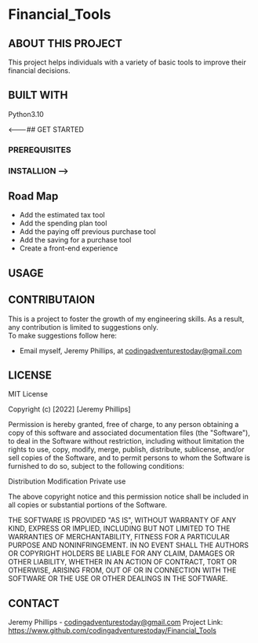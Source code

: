 # Financial_Tools

## ABOUT THIS PROJECT 

This project helps individuals with a variety of basic tools to improve their financial decisions.  <br>


## BUILT WITH 

Python3.10 

<---## GET STARTED 

### PREREQUISITES 


### INSTALLION -->


## Road Map
- Add the estimated tax tool <br>
- Add the spending plan tool <br>
- Add the paying off previous purchase tool <br>
- Add the saving for a purchase tool <br>
- Create a front-end experience 

## USAGE 

## CONTRIBUTAION 
This is a project to foster the growth of my engineering skills. As a result, any contribution is limited to suggestions only.  <br>
To make suggestions follow here: 
- Email myself, Jeremy Phillips, at codingadventurestoday@gmail.com

## LICENSE 

MIT License

Copyright (c) [2022] [Jeremy Phillips]

Permission is hereby granted, free of charge, to any person obtaining a copy
of this software and associated documentation files (the "Software"), to deal
in the Software without restriction, including without limitation the rights
to use, copy, modify, merge, publish, distribute, sublicense, and/or sell
copies of the Software, and to permit persons to whom the Software is
furnished to do so, subject to the following conditions:

Distribution
Modification
Private use

The above copyright notice and this permission notice shall be included in all
copies or substantial portions of the Software.

THE SOFTWARE IS PROVIDED "AS IS", WITHOUT WARRANTY OF ANY KIND, EXPRESS OR
IMPLIED, INCLUDING BUT NOT LIMITED TO THE WARRANTIES OF MERCHANTABILITY,
FITNESS FOR A PARTICULAR PURPOSE AND NONINFRINGEMENT. IN NO EVENT SHALL THE
AUTHORS OR COPYRIGHT HOLDERS BE LIABLE FOR ANY CLAIM, DAMAGES OR OTHER
LIABILITY, WHETHER IN AN ACTION OF CONTRACT, TORT OR OTHERWISE, ARISING FROM,
OUT OF OR IN CONNECTION WITH THE SOFTWARE OR THE USE OR OTHER DEALINGS IN THE
SOFTWARE.

## CONTACT 

Jeremy Phillips - codingadventurestoday@gmail.com
Project Link: https://www.github.com/codingadventurestoday/Financial_Tools
